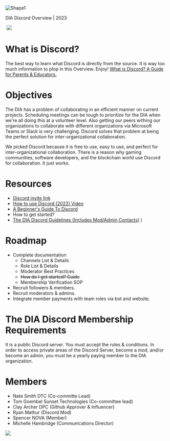 ![Shape1](RackMultipart20230508-1-idgln_html_926188c28ecc1564.gif)

DIA Discord Overview | 2023

­ ![](RackMultipart20230508-1-idgln_html_6fc70535ea91dbfb.png)

# What is Discord?

The best way to learn what Discord is directly from the source. It is way too much information to plop in this Overview. Enjoy! [What is Discord? A Guide for Parents & Educators.](https://discord.com/safety/360044149331-what-is-discord)

# Objectives

The DIA has a problem of collaborating in an efficient manner on current projects. Scheduling meetings can be tough to prioritize for the DIA when we're all doing this at a volunteer level. Also getting our peers withing our organizations to collaborate with different organizations via Microsoft Teams or Slack is very challenging. Discord solves that problem at being the perfect solution for inter-organizational collaboration.

We picked Discord because it is free to use, easy to use, and perfect for inter-organizational collaboration. There is a reason why gaming communities, software developers, and the blockchain world use Discord for collaboration. It just works.

# Resources

- [Discord invite link](https://discord.gg/btMnH7GqMa)
- [How to use Discord (2022) Video](https://www.google.com/url?sa=t&rct=j&q=&esrc=s&source=web&cd=&cad=rja&uact=8&ved=2ahUKEwjiz6fyh-b-AhVNFFkFHdRNCeUQFnoECBgQAw&url=https%3A%2F%2Fwww.youtube.com%2Fwatch%3Fv%3DOIqyPJQAgT4&usg=AOvVaw180l_QrEGjoK6IBIXXgEBs)
- [A Beginner's Guide To Discord](https://www.google.com/url?sa=t&rct=j&q=&esrc=s&source=web&cd=&cad=rja&uact=8&ved=2ahUKEwjiz6fyh-b-AhVNFFkFHdRNCeUQFnoECBMQAQ&url=https%3A%2F%2Fsupport.discord.com%2Fhc%2Fen-us%2Farticles%2F360045138571-Beginner-s-Guide-to-Discord&usg=AOvVaw2Y_u9W0Kssr2aNB5zSB5mv)
- How to get started?
- [The DIA Discord Guidelines (Includes Mod/Admin Contacts)](https://github.com/DTC-Inc/diadocs/blob/main/DIA%20Discord/DIA%20Discord%20Guidelines.md)
)

# Roadmap

- Complete documentation
  - Channels List & Details
  - Role List & Details
  - Moderator Best Practices
  - ~~How do I get started? Guide~~
  - Membership Verification SOP
- Recruit followers & members.
- Recruit moderators & admins.
- Integrate member payments with team roles via bot and website.

# The DIA Discord Membership Requirements

It is a public Discord server. You must accept the rules & conditions. In order to access private areas of the Discord Server, become a mod, and/or become an admin, you must be a yearly paying member to the DIA organization.

# Members

- Nate Smith DTC (Co-committe Lead)
- Tom Goembel Sunset Technologies (Co-committee lead)
- Clay Archer DPC (Github Approver & Influencer)
- Ryan Mathur (Discord Mod)
- Spencer NOVA (Member)
- Michelle Hambridge (Communications Director)

![](RackMultipart20230508-1-idgln_html_d70e405a19583fa.png)
